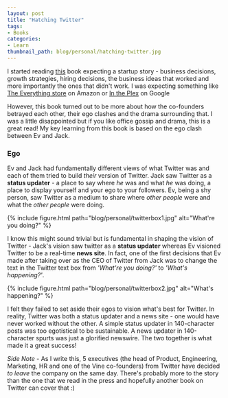 ```yaml
---
layout: post
title: "Hatching Twitter"
tags:
- Books
categories:
- Learn
thumbnail_path: blog/personal/hatching-twitter.jpg
---
```


I started reading [this](www.amazon.com/Hatching-Twitter-Story-Friendship-Betrayal/dp/1591847087/ref=sr_1_1) book expecting a startup story - business decisions, growth strategies, hiring decisions, the business ideas that worked and more importantly the ones that didn't work. I was expecting something like [The Everything store](www.amazon.com/Everything-Store-Jeff-Bezos-Amazon/dp/0316219282/ref=sr_1_1) on Amazon or [In the Plex](www.amazon.com/Plex-Google-Thinks-Works-Shapes/dp/1416596585/ref=sr_1_1) on Google

However, this book turned out to be more about how the co-founders betrayed each other, their ego clashes and the drama surrounding that. I was a little disappointed but if you like office gossip and drama, this is a great read! My key learning from this book is based on the ego clash between Ev and Jack.

### Ego

Ev and Jack had fundamentally different views of what Twitter was and each of them tried to build *their* version of Twitter. Jack saw Twitter as a **status updater** - a place to say where *he* was and what *he* was doing, a place to display yourself and your ego to your followers. Ev, being a shy person, saw Twitter as a medium to share where *other people* were and what the *other people* were doing.

{% include figure.html path="blog/personal/twitterbox1.jpg" alt="What're you doing?" %}

I know this might sound trivial but is fundamental in shaping the vision of Twitter - Jack's vision saw twitter as a **status updater** whereas Ev visioned Twitter to be a real-time **news site**. In fact, one of the first decisions that Ev made after taking over as the CEO of Twitter from Jack was to change the text in the Twitter text box from *'What're you doing?'* to *'What's happening?'*.

{% include figure.html path="blog/personal/twitterbox2.jpg" alt="What's happening?" %}

I felt they failed to set aside their egos to vision what's best for Twitter. In reality, Twitter was both a status updater and a news site - one would have never worked without the other. A simple status updater in 140-character posts was too egotistical to be sustainable. A news updater in 140-character spurts was just a glorified newswire. The two together is what made it a great success!

*Side Note* - As I write this, 5 executives (the head of Product, Engineering, Marketing, HR and one of the Vine co-founders) from Twitter have decided *to leave* the company on the same day. There's probably more to the story than the one that we read in the press and hopefully another book on Twitter can cover that :)